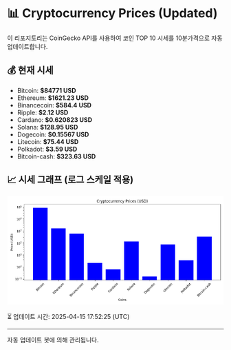 
# 📊 Cryptocurrency Prices (Updated)

이 리포지토리는 CoinGecko API를 사용하여 코인 TOP 10 시세를 10분가격으로 자동 업데이트합니다.

## 💰 현재 시세
- Bitcoin: **$84771 USD**
- Ethereum: **$1621.23 USD**
- Binancecoin: **$584.4 USD**
- Ripple: **$2.12 USD**
- Cardano: **$0.620823 USD**
- Solana: **$128.95 USD**
- Dogecoin: **$0.15567 USD**
- Litecoin: **$75.44 USD**
- Polkadot: **$3.59 USD**
- Bitcoin-cash: **$323.63 USD**

## 📈 시세 그래프 (로그 스케일 적용)
![Crypto Prices](crypto_prices.png)

⏳ 업데이트 시간: 2025-04-15 17:52:25 (UTC)

---
자동 업데이트 봇에 의해 관리됩니다.

